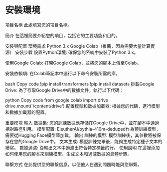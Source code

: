 # 安裝環境
項目名稱
此處填寫您的項目名稱。

簡介
在這裡簡要介紹您的項目，包括它的主要功能和目的。

安裝與配置
環境需求
Python 3.x
Google Colab（推薦，因為需要大量計算資源）
安裝步驟
設置Python環境:
確保您的系統中安裝了Python 3.x。

使用Google Colab:
打開Google Colab，並將您的腳本上傳至Colab。

安裝依賴項:
在Colab筆記本中運行以下命令安裝所需的庫。

bash
Copy code
!pip install transformers
!pip install datasets
掛載Google Drive:
為了存取Google Drive中的數據文件，執行以下代碼：

python
Copy code
from google.colab import drive
drive.mount('/content/drive')
配置模型和數據加載器:
根據您的代碼，進行模型和數據加載器的配置。

重要模塊
輸入
數據集: 您的訓練數據應存儲在Google Drive中，並在腳本中通過相對路徑引用。
模型配置: EleutherAI/pythia-410m-deduped作為預訓練模型，需要從Hugging Face模型庫加載。
輸出
訓練的模型: 模型訓練後，其參數將被保存在您的Google Drive中。
文本生成: 模型訓練完畢後，能夠生成特定種子文本的續寫。
數據過濾: 從輸出文本中過濾出符合特定標籤的行。
使用說明
在這裡添加如何使用您的腳本來訓練模型、生成文本和過濾數據的具體步驟。

聯繫方式
在此提供您的聯繫信息，以便他人在遇到問題時能與您聯繫。
